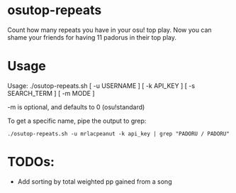 # osutop-repeats
Count how many repeats you have in your osu! top play. Now you can shame your friends for having 11 padorus in their top play.

# Usage
Usage: ./osutop-repeats.sh [ -u USERNAME ] [ -k API_KEY ] [ -s SEARCH_TERM ] [ -m MODE ]

-m is optional, and defaults to 0 (osu!standard)

To get a specific name, pipe the output to grep:
    
    ./osutop-repeats.sh -u mrlacpeanut -k api_key | grep "PADORU / PADORU"
    
# TODOs:
- Add sorting by total weighted pp gained from a song
